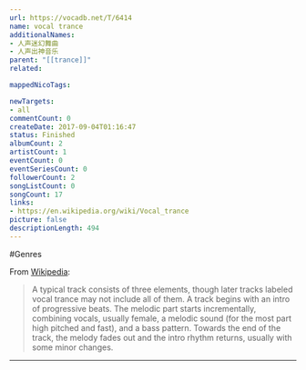 ```yaml
---
url: https://vocadb.net/T/6414
name: vocal trance
additionalNames: 
- 人声迷幻舞曲
- 人声出神音乐
parent: "[[trance]]"
related:

mappedNicoTags:

newTargets:
- all
commentCount: 0
createDate: 2017-09-04T01:16:47
status: Finished
albumCount: 2
artistCount: 1
eventCount: 0
eventSeriesCount: 0
followerCount: 2
songListCount: 0
songCount: 17
links: 
- https://en.wikipedia.org/wiki/Vocal_trance
picture: false
descriptionLength: 494
---
```


#Genres

From [Wikipedia](https://en.wikipedia.org/wiki/Vocal_trance):

>A typical track consists of three elements, though later tracks labeled vocal trance may not include all of them. A track begins with an intro of progressive beats. The melodic part starts incrementally, combining vocals, usually female, a melodic sound (for the most part high pitched and fast), and a bass pattern. Towards the end of the track, the melody fades out and the intro rhythm returns, usually with some minor changes.

---

